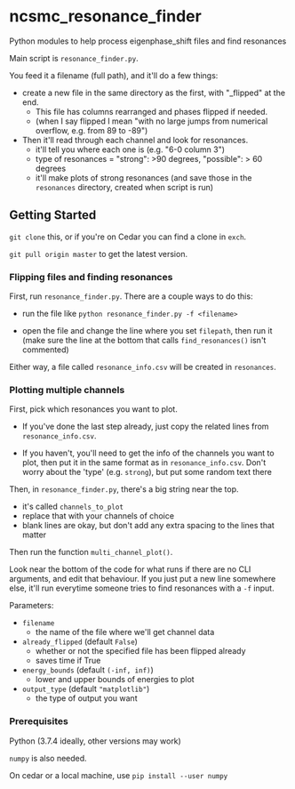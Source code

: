# ncsmc_resonance_finder

Python modules to help process eigenphase_shift files and find resonances

Main script is `resonance_finder.py`.

You feed it a filename (full path), and it'll do a few things:
- create a new file in the same directory as the first, with "_flipped" at the end.
  - This file has columns rearranged and phases flipped if needed.
  - (when I say flipped I mean "with no large jumps from numerical overflow, e.g. from 89 to -89")
- Then it'll read through each channel and look for resonances.
  - it'll tell you where each one is (e.g. "6-0 column 3")
  - type of resonances = "strong": >90 degrees, "possible": > 60 degrees
  - it'll make plots of strong resonances
    (and save those in the `resonances` directory, created when script is run)
  


## Getting Started

`git clone` this, or if you're on Cedar you can find a clone in `exch`.

`git pull origin master` to get the latest version. 

### Flipping files and finding resonances

First, run `resonance_finder.py`. There are a couple ways to do this:

- run the file like `python resonance_finder.py -f <filename>`

- open the file and change the line where you set `filepath`, then run it
  (make sure the line at the bottom that calls `find_resonances()` isn't commented)

Either way, a file called `resonance_info.csv` will be created in `resonances`.

### Plotting multiple channels

First, pick which resonances you want to plot. 

- If you've done the last step already,
just copy the related lines from `resonance_info.csv`.

- If you haven't, you'll need to get the info of the channels you want to plot,
then put it in the same format as in `resonance_info.csv`.
  Don't worry about the 'type' (e.g. `strong`), but put some random text there

Then, in `resonance_finder.py`, there's a big string near the top.
- it's called `channels_to_plot`
- replace that with your channels of choice
- blank lines are okay, but don't add any extra spacing to the lines that matter

Then run the function `multi_channel_plot()`.

Look near the bottom of the code for what runs if there are no CLI arguments,
and edit that behaviour. If you just put a new line somewhere else, it'll run
everytime someone tries to find resonances with a `-f` input.

Parameters:
- `filename`
  - the name of the file where we'll get channel data
- `already_flipped` (default `False`)
  - whether or not the specified file has been flipped already
  - saves time if True
- `energy_bounds` (default `(-inf, inf)`)
  - lower and upper bounds of energies to plot
- `output_type` (default `"matplotlib"`)
  - the type of output you want

### Prerequisites

Python (3.7.4 ideally, other versions may work)

`numpy` is also needed.

On cedar or a local machine, use `pip install --user numpy`

